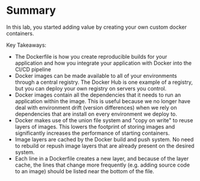 # Summary

In this lab, you started adding value by creating your own custom docker containers.

Key Takeaways:

* The Dockerfile is how you create reproducible builds for your application and how you integrate your application with Docker into the CI/CD pipeline
* Docker images can be made available to all of your environments through a central registry. The Docker Hub is one example of a registry, but you can deploy your own registry on servers you control.
* Docker images contain all the dependencies that it needs to run an application within the image. This is useful because we no longer have deal with environment drift \(version differences\) when we rely on dependencies that are install on every environment we deploy to.
* Docker makes use of the union file system and "copy on write" to reuse layers of images. This lowers the footprint of storing images and significantly increases the performance of starting containers.
* Image layers are cached by the Docker build and push system. No need to rebuild or repush image layers that are already present on the desired system.
* Each line in a Dockerfile creates a new layer, and because of the layer cache, the lines that change more frequently \(e.g. adding source code to an image\) should be listed near the bottom of the file.

